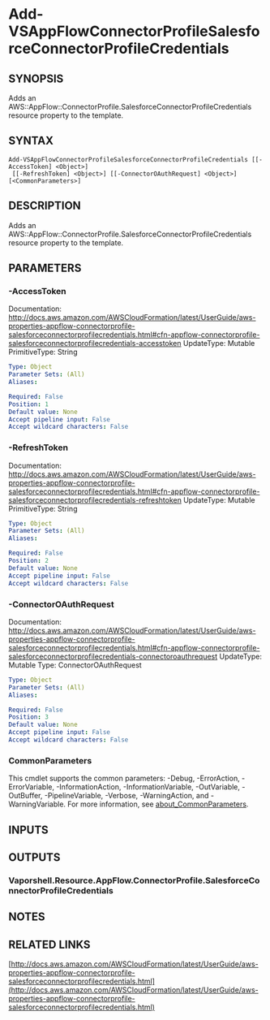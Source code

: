 # Add-VSAppFlowConnectorProfileSalesforceConnectorProfileCredentials

## SYNOPSIS
Adds an AWS::AppFlow::ConnectorProfile.SalesforceConnectorProfileCredentials resource property to the template.

## SYNTAX

```
Add-VSAppFlowConnectorProfileSalesforceConnectorProfileCredentials [[-AccessToken] <Object>]
 [[-RefreshToken] <Object>] [[-ConnectorOAuthRequest] <Object>] [<CommonParameters>]
```

## DESCRIPTION
Adds an AWS::AppFlow::ConnectorProfile.SalesforceConnectorProfileCredentials resource property to the template.

## PARAMETERS

### -AccessToken
Documentation: http://docs.aws.amazon.com/AWSCloudFormation/latest/UserGuide/aws-properties-appflow-connectorprofile-salesforceconnectorprofilecredentials.html#cfn-appflow-connectorprofile-salesforceconnectorprofilecredentials-accesstoken
UpdateType: Mutable
PrimitiveType: String

```yaml
Type: Object
Parameter Sets: (All)
Aliases:

Required: False
Position: 1
Default value: None
Accept pipeline input: False
Accept wildcard characters: False
```

### -RefreshToken
Documentation: http://docs.aws.amazon.com/AWSCloudFormation/latest/UserGuide/aws-properties-appflow-connectorprofile-salesforceconnectorprofilecredentials.html#cfn-appflow-connectorprofile-salesforceconnectorprofilecredentials-refreshtoken
UpdateType: Mutable
PrimitiveType: String

```yaml
Type: Object
Parameter Sets: (All)
Aliases:

Required: False
Position: 2
Default value: None
Accept pipeline input: False
Accept wildcard characters: False
```

### -ConnectorOAuthRequest
Documentation: http://docs.aws.amazon.com/AWSCloudFormation/latest/UserGuide/aws-properties-appflow-connectorprofile-salesforceconnectorprofilecredentials.html#cfn-appflow-connectorprofile-salesforceconnectorprofilecredentials-connectoroauthrequest
UpdateType: Mutable
Type: ConnectorOAuthRequest

```yaml
Type: Object
Parameter Sets: (All)
Aliases:

Required: False
Position: 3
Default value: None
Accept pipeline input: False
Accept wildcard characters: False
```

### CommonParameters
This cmdlet supports the common parameters: -Debug, -ErrorAction, -ErrorVariable, -InformationAction, -InformationVariable, -OutVariable, -OutBuffer, -PipelineVariable, -Verbose, -WarningAction, and -WarningVariable. For more information, see [about_CommonParameters](http://go.microsoft.com/fwlink/?LinkID=113216).

## INPUTS

## OUTPUTS

### Vaporshell.Resource.AppFlow.ConnectorProfile.SalesforceConnectorProfileCredentials
## NOTES

## RELATED LINKS

[http://docs.aws.amazon.com/AWSCloudFormation/latest/UserGuide/aws-properties-appflow-connectorprofile-salesforceconnectorprofilecredentials.html](http://docs.aws.amazon.com/AWSCloudFormation/latest/UserGuide/aws-properties-appflow-connectorprofile-salesforceconnectorprofilecredentials.html)

